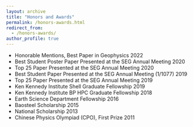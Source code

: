 ```yaml
---
layout: archive
title: "Honors and Awards"
permalink: /honors-awards.html
redirect_from: 
  - /honors-awards/
author_profile: true
---
```


* Honorable Mentions, Best Paper in Geophysics                              2022
* Best Student Poster Paper Presented at the SEG Annual Meeting             2020
* Top 25 Paper Presented at the SEG Annual Meeting                          2020
* Best Student Paper Presented at the SEG Annual Meeting (1/1077)           2019
* Top 25 Paper Presented at the SEG Annual Meeting                          2019
* Ken Kennedy Institute Shell Graduate Fellowship                           2019
* Ken Kennedy Institute BP HPC Graduate Fellowship                          2018
* Earth Science Department Fellowship                                       2016
* Baosteel Scholarship                                                      2015
* National Scholarship                                                      2013
* Chinese Physics Olympiad (CPO), First Prize                               2011

